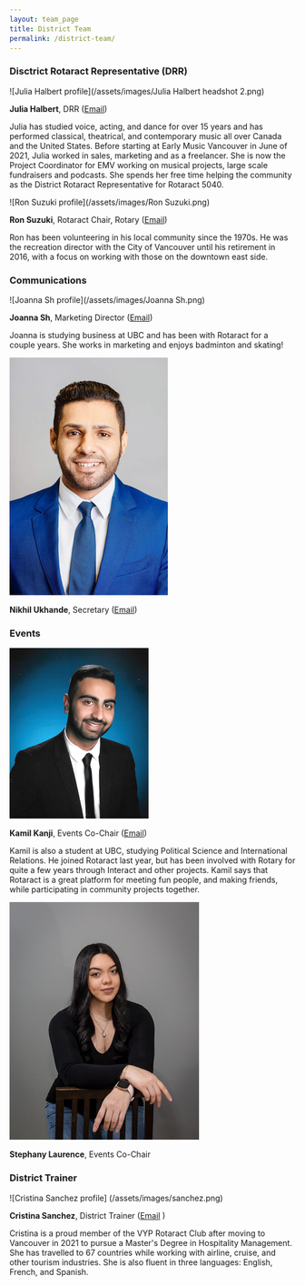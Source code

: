 ```yaml
---
layout: team_page
title: District Team
permalink: /district-team/
---
```


### Disctrict Rotaract Representative (DRR)

![Julia Halbert profile](/assets/images/Julia Halbert headshot 2.png)

**Julia Halbert**, DRR ([Email](mailto:drr@rotaract5040.org))

Julia has studied voice, acting, and dance for over 15 years and has performed classical, theatrical, and contemporary music all over Canada and the United States. Before starting at Early Music Vancouver in June of 2021, Julia worked in sales, marketing and as a freelancer. She is now the Project Coordinator for EMV working on musical projects, large scale fundraisers and podcasts. She spends her free time helping the community as the District Rotaract Representative for Rotaract 5040. 

![Ron Suzuki profile](/assets/images/Ron Suzuki.png)

**Ron Suzuki**, Rotaract Chair, Rotary ([Email](mailto:drr@rotaract5040.org))

Ron has been volunteering in his local community since the 1970s. He was the recreation director with the City of Vancouver until his retirement in 2016, with a focus on working with those on the downtown east side. 


### Communications

![Joanna Sh profile](/assets/images/Joanna Sh.png)

**Joanna Sh**, Marketing Director ([Email](mailto:drr@rotaract5040.org))

Joanna is studying business at UBC and has been with Rotaract for a couple years. She works in marketing and enjoys badminton and skating! 

![Nikhil Ukhande profile](/assets/images/Nik.png)

**Nikhil Ukhande**, Secretary ([Email](mailto:drr@rotaract5040.org))



### Events

![Kamil Kanji profile](/assets/images/kamil_kanji.png)

**Kamil Kanji**, Events Co-Chair ([Email](mailto:drr@rotaract5040.org))

Kamil is also a student at UBC, studying Political Science and International Relations. He joined Rotaract last year, but has been involved with Rotary for quite a few years through Interact and other projects. Kamil says that  Rotaract is a great platform for meeting fun people, and making friends, while participating in community projects together.

![Stephany Laurence](/assets/images/Stephany.png)

**Stephany Laurence**, Events Co-Chair


### District Trainer

![Cristina Sanchez profile] (/assets/images/sanchez.png) 

**Cristina Sanchez**, District Trainer ([Email](mailto:cristina.sanchezortega88@gmail.com) )

 Cristina is a proud member of the VYP Rotaract Club after moving to Vancouver in 2021 to pursue a Master's Degree in Hospitality Management. She has travelled to 67 countries while working with airline, cruise, and other tourism industries. She is also fluent in three languages: English, French, and Spanish.


